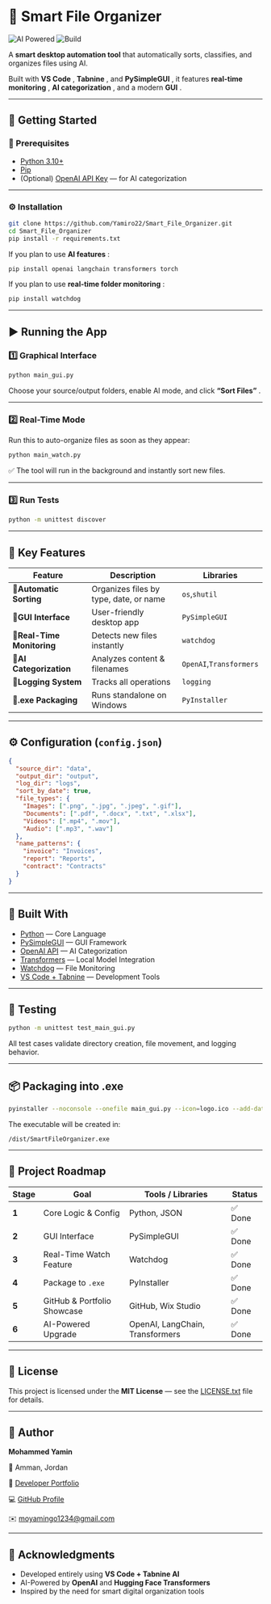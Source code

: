# 🧠 Smart File Organizer

![AI Powered](https://img.shields.io/badge/AI-Powered-lightblue?logo=openai&logoColor=white) ![Build](https://img.shields.io/badge/Build-PyInstaller-lightgrey?logo=gear&logoColor=white)

A **smart desktop automation tool** that automatically sorts, classifies, and organizes files using AI.

Built with **VS Code** , **Tabnine** , and **PySimpleGUI** , it features **real-time monitoring** , **AI categorization** , and a modern **GUI** .

---

## 🚀 Getting Started

### 🧩 Prerequisites

- [Python 3.10+](https://www.python.org/downloads/)
- [Pip](https://pip.pypa.io/en/stable/)
- (Optional) [OpenAI API Key](https://platform.openai.com/account/api-keys) — for AI categorization

---

### ⚙️ Installation

```bash
git clone https://github.com/Yamiro22/Smart_File_Organizer.git
cd Smart_File_Organizer
pip install -r requirements.txt
```

If you plan to use **AI features** :

```bash
pip install openai langchain transformers torch
```

If you plan to use **real-time folder monitoring** :

```bash
pip install watchdog
```

---

## ▶️ Running the App

### 1️⃣ **Graphical Interface**

```bash
python main_gui.py
```

Choose your source/output folders, enable AI mode, and click **“Sort Files”** .

---

### 2️⃣ **Real-Time Mode**

Run this to auto-organize files as soon as they appear:

```bash
python main_watch.py
```

✅ The tool will run in the background and instantly sort new files.

---

### 3️⃣ **Run Tests**

```bash
python -m unittest discover
```

---

## 🧠 Key Features

| Feature                    | Description                            | Libraries               |
| -------------------------- | -------------------------------------- | ----------------------- |
| 🔹**Automatic Sorting**    | Organizes files by type, date, or name | `os`,`shutil`           |
| 🔹**GUI Interface**        | User-friendly desktop app              | `PySimpleGUI`           |
| 🔹**Real-Time Monitoring** | Detects new files instantly            | `watchdog`              |
| 🔹**AI Categorization**    | Analyzes content & filenames           | `OpenAI`,`Transformers` |
| 🔹**Logging System**       | Tracks all operations                  | `logging`               |
| 🔹**.exe Packaging**       | Runs standalone on Windows             | `PyInstaller`           |

---

## ⚙️ Configuration (`config.json`)

```json
{
  "source_dir": "data",
  "output_dir": "output",
  "log_dir": "logs",
  "sort_by_date": true,
  "file_types": {
    "Images": [".png", ".jpg", ".jpeg", ".gif"],
    "Documents": [".pdf", ".docx", ".txt", ".xlsx"],
    "Videos": [".mp4", ".mov"],
    "Audio": [".mp3", ".wav"]
  },
  "name_patterns": {
    "invoice": "Invoices",
    "report": "Reports",
    "contract": "Contracts"
  }
}
```

---

## 🧰 Built With

- [Python](https://www.python.org/) — Core Language
- [PySimpleGUI](https://pysimplegui.readthedocs.io/) — GUI Framework
- [OpenAI API](https://platform.openai.com/) — AI Categorization
- [Transformers](https://huggingface.co/docs/transformers/index) — Local Model Integration
- [Watchdog](https://pythonhosted.org/watchdog/) — File Monitoring
- [VS Code + Tabnine](https://code.visualstudio.com/) — Development Tools

---

## 🧪 Testing

```bash
python -m unittest test_main_gui.py
```

All test cases validate directory creation, file movement, and logging behavior.

---

## 📦 Packaging into .exe

```bash
pyinstaller --noconsole --onefile main_gui.py --icon=logo.ico --add-data "config.json;."
```

The executable will be created in:

```
/dist/SmartFileOrganizer.exe
```

---

## 🧭 Project Roadmap

| Stage | Goal                        | Tools / Libraries               | Status  |
| ----- | --------------------------- | ------------------------------- | ------- |
| **1** | Core Logic & Config         | Python, JSON                    | ✅ Done |
| **2** | GUI Interface               | PySimpleGUI                     | ✅ Done |
| **3** | Real-Time Watch Feature     | Watchdog                        | ✅ Done |
| **4** | Package to `.exe`           | PyInstaller                     | ✅ Done |
| **5** | GitHub & Portfolio Showcase | GitHub, Wix Studio              | ✅ Done |
| **6** | AI-Powered Upgrade          | OpenAI, LangChain, Transformers | ✅ Done |

---

## 📜 License

This project is licensed under the **MIT License** — see the [LICENSE.txt](https://chatgpt.com/c/LICENSE.txt) file for details.

---

## 👤 Author

**Mohammed Yamin**

📍 Amman, Jordan

💼 [Developer Portfolio](https://cw9r7kv2pd.wixstudio.com/developer-portfolio)

💻 [GitHub Profile](https://github.com/Yamiro22)

✉️ [moyamingo1234@gmail.com](mailto:moyamingo1234@gmail.com)

---

## 🌟 Acknowledgments

- Developed entirely using **VS Code + Tabnine AI**
- AI-Powered by **OpenAI** and **Hugging Face Transformers**
- Inspired by the need for smart digital organization tools
